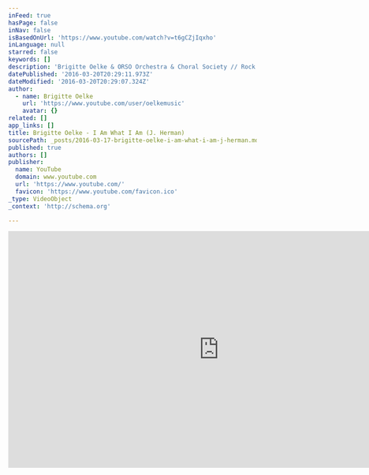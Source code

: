 ```yaml
---
inFeed: true
hasPage: false
inNav: false
isBasedOnUrl: 'https://www.youtube.com/watch?v=t6gCZjIqxho'
inLanguage: null
starred: false
keywords: []
description: 'Brigitte Oelke & ORSO Orchestra & Choral Society // Rock Symphony Night 2013 Friedrichstadt Palast, Berlin // Musik & Text: Jerry Herman '
datePublished: '2016-03-20T20:29:11.973Z'
dateModified: '2016-03-20T20:29:07.324Z'
author:
  - name: Brigitte Oelke
    url: 'https://www.youtube.com/user/oelkemusic'
    avatar: {}
related: []
app_links: []
title: Brigitte Oelke - I Am What I Am (J. Herman)
sourcePath: _posts/2016-03-17-brigitte-oelke-i-am-what-i-am-j-herman.md
published: true
authors: []
publisher:
  name: YouTube
  domain: www.youtube.com
  url: 'https://www.youtube.com/'
  favicon: 'https://www.youtube.com/favicon.ico'
_type: VideoObject
_context: 'http://schema.org'

---
```

<iframe src="https://cdn.embedly.com/widgets/media.html?src=https%3A%2F%2Fwww.youtube.com%2Fembed%2Ft6gCZjIqxho%3Ffeature%3Doembed&amp;url=https%3A%2F%2Fwww.youtube.com%2Fwatch%3Fv%3Dt6gCZjIqxho&amp;image=https%3A%2F%2Fi.ytimg.com%2Fvi%2Ft6gCZjIqxho%2Fhqdefault.jpg&amp;key=b7d04c9b404c499eba89ee7072e1c4f7&amp;type=text%2Fhtml&amp;schema=youtube" width="854" height="480" scrolling="no" frameborder="0" allowfullscreen="allowfullscreen" style=""></iframe>